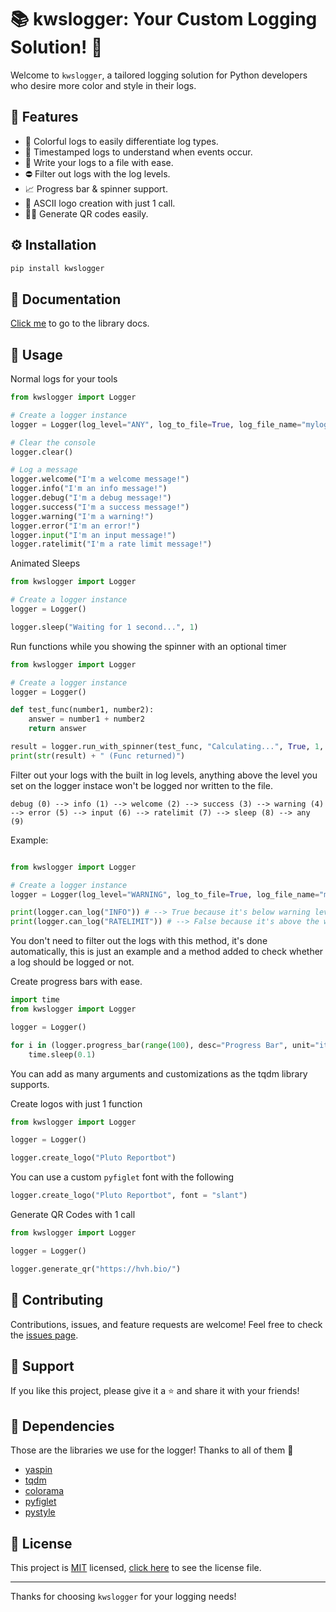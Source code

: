 # 📚 kwslogger: Your Custom Logging Solution! 🚀
Welcome to `kwslogger`, a tailored logging solution for Python developers who desire more color and style in their logs.

## 🌟 Features
- 🎨 Colorful logs to easily differentiate log types.
- 📅 Timestamped logs to understand when events occur.
- 📝 Write your logs to a file with ease.
- ⛔ Filter out logs with the log levels.
- 📈 Progress bar & spinner support.
- 🤖 ASCII logo creation with just 1 call.
- 🧑‍💻 Generate QR codes easily.

## ⚙️ Installation
```bash
pip install kwslogger
```

## 🤖 Documentation
[Click me](https://docs.kwayservices.top/kwslogger/) to go to the library docs.

## 🚀 Usage

Normal logs for your tools
```python
from kwslogger import Logger

# Create a logger instance
logger = Logger(log_level="ANY", log_to_file=True, log_file_name="mylogs", log_file_mode="a")

# Clear the console
logger.clear()

# Log a message
logger.welcome("I'm a welcome message!")
logger.info("I'm an info message!")
logger.debug("I'm a debug message!")
logger.success("I'm a success message!")
logger.warning("I'm a warning!")
logger.error("I'm an error!")
logger.input("I'm an input message!")
logger.ratelimit("I'm a rate limit message!")
```

Animated Sleeps
```python
from kwslogger import Logger

# Create a logger instance
logger = Logger()

logger.sleep("Waiting for 1 second...", 1)
```

Run functions while you showing the spinner with an optional timer
```python
from kwslogger import Logger

# Create a logger instance
logger = Logger()

def test_func(number1, number2):
    answer = number1 + number2
    return answer

result = logger.run_with_spinner(test_func, "Calculating...", True, 1, 1)
print(str(result) + " (Func returned)")
```

Filter out your logs with the built in log levels, anything above the level you set on the logger instace won't be logged nor written to the file.
```text
debug (0) --> info (1) --> welcome (2) --> success (3) --> warning (4) --> error (5) --> input (6) --> ratelimit (7) --> sleep (8) --> any (9)
```
Example:
```python

from kwslogger import Logger

# Create a logger instance
logger = Logger(log_level="WARNING", log_to_file=True, log_file_name="mylogs", log_file_mode="a")

print(logger.can_log("INFO")) # --> True because it's below warning level. Would log and write to the file.
print(logger.can_log("RATELIMIT")) # --> False because it's above the warning level. Wouldn't log nor write to the file.
```
You don't need to filter out the logs with this method, it's done automatically, this is just an example and a method added to check whether a log should be logged or not.

Create progress bars with ease.
```python
import time
from kwslogger import Logger

logger = Logger()

for i in (logger.progress_bar(range(100), desc="Progress Bar", unit="items", unit_scale=True, unit_divisor=100, miniters=1, mininterval=0.1, maxinterval=1, dynamic_ncols=True, smoothing=0.3, bar_format="{l_bar}{bar}| {n_fmt}/{total_fmt} [{elapsed}<{remaining}]", leave=False)):
    time.sleep(0.1)
```
You can add as many arguments and customizations as the tqdm library supports.

Create logos with just 1 function
```python
from kwslogger import Logger

logger = Logger()

logger.create_logo("Pluto Reportbot")
```
You can use a custom `pyfiglet` font with the following
```python
logger.create_logo("Pluto Reportbot", font = "slant")
```

Generate QR Codes with 1 call
```python
from kwslogger import Logger

logger = Logger()

logger.generate_qr("https://hvh.bio/")
```

## 🤝 Contributing
Contributions, issues, and feature requests are welcome! Feel free to check the [issues page](https://github.com/kWAYTV/kwslogger/issues).

## 💖 Support
If you like this project, please give it a ⭐️ and share it with your friends!

## 📝 Dependencies
Those are the libraries we use for the logger! Thanks to all of them 🤍
- [yaspin](https://github.com/pavdmyt/yaspin)
- [tqdm](https://github.com/tqdm/tqdm)
- [colorama](https://github.com/tartley/colorama)
- [pyfiglet](https://github.com/pwaller/pyfiglet)
- [pystyle](https://github.com/billythegoat356/pystyle)

## 📄 License
This project is [MIT](https://opensource.org/licenses/MIT) licensed, [click here](LICENSE) to see the license file.

---

Thanks for choosing `kwslogger` for your logging needs!